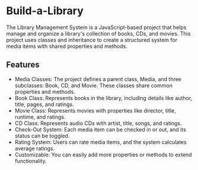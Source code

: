 # Build-a-Library
The Library Management System is a JavaScript-based project that helps manage and organize a library's collection of books, CDs, and movies. This project uses classes and inheritance to create a structured system for media items with shared properties and methods. 

## Features
- Media Classes: The project defines a parent class, Media, and three subclasses: Book, CD, and Movie. These classes share common properties and methods.
- Book Class: Represents books in the library, including details like author, title, pages, and ratings.
- Movie Class: Represents movies with properties like director, title, runtime, and ratings.
- CD Class: Represents audio CDs with artist, title, songs, and ratings.
- Check-Out System: Each media item can be checked in or out, and its status can be toggled.
- Rating System: Users can rate media items, and the system calculates average ratings.
- Customizable: You can easily add more properties or methods to extend functionality.
